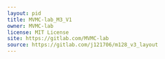 ```yaml
---
layout: pid
title: MVMC-lab_M3_V1
owner: MVMC-lab
license: MIT License
site: https://gitlab.com/MVMC-lab
source: https://gitlab.com/j121706/m128_v3_layout
---
```

